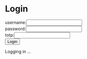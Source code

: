 # Login

<script src='./app/tools.js'></script>

<script>
async function login() {

    let el = document.getElementById("result");
    
    let username = document.getElementById("username").value;
    let password = document.getElementById("password").value;
    let totp = document.getElementById("totp").value;

    let url = tools.build_api_url("webtoken_for_localhost")+"?username="+username+"&password="+password+"&totp="+totp;
    let init = {method: "GET", headers:{}};
    let res = await fetch(url, init);

    if (res.status != 200) {
        let text = await res.text();
        el.innerText = "Could not get token: " + text;
        el.innerHTML = el.innerHTML + "<br><a href='../'>TimeTagger home</a>";
        return;
    }

    let token = JSON.parse(await res.text()).token;
    tools.set_auth_info_from_token(token);
    el.innerText = "Token exchange succesful";

    let state = tools.url2dict(location.hash);
    location.replace(state.page || "./app/");
}

//window.addEventListener('load', login);
</script>
<form>
<div><a>username:</a><input id="username"></input></div>
<div><a>password:</a><input id="password" type="password"></input></div>
<div><a>totp:</a><input id="totp"></input></div>
<button class='whitebutton' onclick="login()">Login</button>
</form>
Logging in ...

<p id='result'></p>
